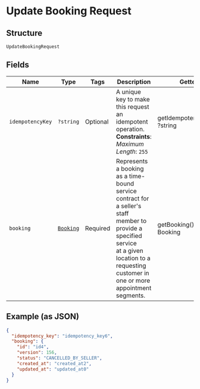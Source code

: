 
# Update Booking Request

## Structure

`UpdateBookingRequest`

## Fields

| Name | Type | Tags | Description | Getter | Setter |
|  --- | --- | --- | --- | --- | --- |
| `idempotencyKey` | `?string` | Optional | A unique key to make this request an idempotent operation.<br>**Constraints**: *Maximum Length*: `255` | getIdempotencyKey(): ?string | setIdempotencyKey(?string idempotencyKey): void |
| `booking` | [`Booking`](/doc/models/booking.md) | Required | Represents a booking as a time-bound service contract for a seller's staff member to provide a specified service<br>at a given location to a requesting customer in one or more appointment segments. | getBooking(): Booking | setBooking(Booking booking): void |

## Example (as JSON)

```json
{
  "idempotency_key": "idempotency_key6",
  "booking": {
    "id": "id4",
    "version": 156,
    "status": "CANCELLED_BY_SELLER",
    "created_at": "created_at2",
    "updated_at": "updated_at0"
  }
}
```


